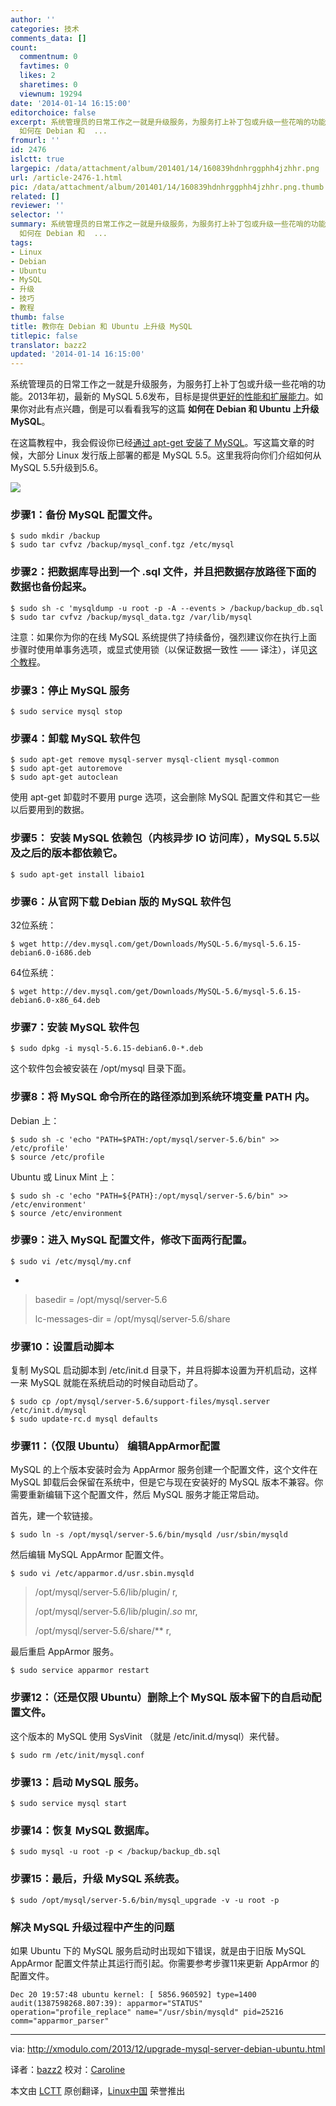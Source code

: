 ```yaml
---
author: ''
categories: 技术
comments_data: []
count:
  commentnum: 0
  favtimes: 0
  likes: 2
  sharetimes: 0
  viewnum: 19294
date: '2014-01-14 16:15:00'
editorchoice: false
excerpt: 系统管理员的日常工作之一就是升级服务，为服务打上补丁包或升级一些花哨的功能。2013年初，最新的 MySQL 5.6发布，目标是提供更好的性能和扩展能力。如果你对此有点兴趣，倒是可以看看我写的这篇
  如何在 Debian 和  ...
fromurl: ''
id: 2476
islctt: true
largepic: /data/attachment/album/201401/14/160839hdnhrggphh4jzhhr.png
url: /article-2476-1.html
pic: /data/attachment/album/201401/14/160839hdnhrggphh4jzhhr.png.thumb.jpg
related: []
reviewer: ''
selector: ''
summary: 系统管理员的日常工作之一就是升级服务，为服务打上补丁包或升级一些花哨的功能。2013年初，最新的 MySQL 5.6发布，目标是提供更好的性能和扩展能力。如果你对此有点兴趣，倒是可以看看我写的这篇
  如何在 Debian 和  ...
tags:
- Linux
- Debian
- Ubuntu
- MySQL
- 升级
- 技巧
- 教程
thumb: false
title: 教你在 Debian 和 Ubuntu 上升级 MySQL
titlepic: false
translator: bazz2
updated: '2014-01-14 16:15:00'
---
```


系统管理员的日常工作之一就是升级服务，为服务打上补丁包或升级一些花哨的功能。2013年初，最新的 MySQL 5.6发布，目标是提供[更好的性能和扩展能力](http://dev.mysql.com/tech-resources/articles/whats-new-in-mysql-5.6.html)。如果你对此有点兴趣，倒是可以看看我写的这篇 **如何在 Debian 和 Ubuntu 上升级 MySQL**。


在这篇教程中，我会假设你已经[通过 apt-get 安装了 MySQL](http://xmodulo.com/2013/06/how-to-install-mysql-server-and-client-on-linux.html)。写这篇文章的时候，大部分 Linux 发行版上部署的都是 MySQL 5.5。这里我将向你们介绍如何从 MySQL 5.5升级到5.6。


![](/data/attachment/album/201401/14/160839hdnhrggphh4jzhhr.png)


### 步骤1：备份 MySQL 配置文件。



```
$ sudo mkdir /backup
$ sudo tar cvfvz /backup/mysql_conf.tgz /etc/mysql

```

### 步骤2：把数据库导出到一个 .sql 文件，并且把数据存放路径下面的数据也备份起来。



```
$ sudo sh -c 'mysqldump -u root -p -A --events > /backup/backup_db.sql
$ sudo tar cvfvz /backup/mysql_data.tgz /var/lib/mysql

```

注意：如果你为你的在线 MySQL 系统提供了持续备份，强烈建议你在执行上面步骤时使用单事务选项，或显式使用锁（以保证数据一致性 —— 译注），详见[这个教程](http://xmodulo.com/2012/10/how-to-backup-mysql-server.html)。


### 步骤3：停止 MySQL 服务



```
$ sudo service mysql stop

```

### 步骤4：卸载 MySQL 软件包



```
$ sudo apt-get remove mysql-server mysql-client mysql-common
$ sudo apt-get autoremove
$ sudo apt-get autoclean

```

使用 apt-get 卸载时不要用 purge 选项，这会删除 MySQL 配置文件和其它一些以后要用到的数据。


### 步骤5： 安装 MySQL 依赖包（内核异步 IO 访问库），MySQL 5.5以及之后的版本都依赖它。



```
$ sudo apt-get install libaio1

```

### 步骤6：从官网下载 Debian 版的 MySQL 软件包


32位系统：



```
$ wget http://dev.mysql.com/get/Downloads/MySQL-5.6/mysql-5.6.15-debian6.0-i686.deb

```

64位系统：



```
$ wget http://dev.mysql.com/get/Downloads/MySQL-5.6/mysql-5.6.15-debian6.0-x86_64.deb

```

### 步骤7：安装 MySQL 软件包



```
$ sudo dpkg -i mysql-5.6.15-debian6.0-*.deb

```

这个软件包会被安装在 /opt/mysql 目录下面。


### 步骤8：将 MySQL 命令所在的路径添加到系统环境变量 PATH 内。


Debian 上：



```
$ sudo sh -c 'echo "PATH=$PATH:/opt/mysql/server-5.6/bin" >> /etc/profile'
$ source /etc/profile

```

Ubuntu 或 Linux Mint 上：



```
$ sudo sh -c 'echo "PATH=${PATH}:/opt/mysql/server-5.6/bin" >> /etc/environment'
$ source /etc/environment

```

### 步骤9：进入 MySQL 配置文件，修改下面两行配置。



```
$ sudo vi /etc/mysql/my.cnf

```

-



> 
> basedir = /opt/mysql/server-5.6
> 
> 
> lc-messages-dir = /opt/mysql/server-5.6/share
> 
> 
> 


### 步骤10：设置启动脚本


复制 MySQL 启动脚本到 /etc/init.d 目录下，并且将脚本设置为开机启动，这样一来 MySQL 就能在系统启动的时候自动启动了。



```
$ sudo cp /opt/mysql/server-5.6/support-files/mysql.server /etc/init.d/mysql
$ sudo update-rc.d mysql defaults

```

### 步骤11：（仅限 Ubuntu） 编辑AppArmor配置


MySQL 的上个版本安装时会为 AppArmor 服务创建一个配置文件，这个文件在 MySQL 卸载后会保留在系统中，但是它与现在安装好的 MySQL 版本不兼容。你需要重新编辑下这个配置文件，然后 MySQL 服务才能正常启动。


首先，建一个软链接。



```
$ sudo ln -s /opt/mysql/server-5.6/bin/mysqld /usr/sbin/mysqld

```

然后编辑 MySQL AppArmor 配置文件。



```
$ sudo vi /etc/apparmor.d/usr.sbin.mysqld

```


> 
> /opt/mysql/server-5.6/lib/plugin/ r,
> 
> 
> /opt/mysql/server-5.6/lib/plugin/*.so* mr,
> 
> 
> /opt/mysql/server-5.6/share/\*\* r,
> 
> 
> 


最后重启 AppArmor 服务。



```
$ sudo service apparmor restart

```

### 步骤12：（还是仅限 Ubuntu）删除上个 MySQL 版本留下的自启动配置文件。


这个版本的 MySQL 使用 SysVinit （就是 /etc/init.d/mysql）来代替。



```
$ sudo rm /etc/init/mysql.conf

```

### 步骤13：启动 MySQL 服务。



```
$ sudo service mysql start

```

### 步骤14：恢复 MySQL 数据库。



```
$ sudo mysql -u root -p < /backup/backup_db.sql

```

### 步骤15：最后，升级 MySQL 系统表。



```
$ sudo /opt/mysql/server-5.6/bin/mysql_upgrade -v -u root -p

```

### 解决 MySQL 升级过程中产生的问题


如果 Ubuntu 下的 MySQL 服务启动时出现如下错误，就是由于旧版 MySQL AppArmor 配置文件禁止其运行而引起。你需要参考步骤11来更新 AppArmor 的配置文件。



```
Dec 20 19:57:48 ubuntu kernel: [ 5856.960592] type=1400 audit(1387598268.807:39): apparmor="STATUS" operation="profile_replace" name="/usr/sbin/mysqld" pid=25216 comm="apparmor_parser"

```



---


via: <http://xmodulo.com/2013/12/upgrade-mysql-server-debian-ubuntu.html>


译者：[bazz2](https://github.com/bazz2) 校对：[Caroline](https://github.com/carolinewuyan)


本文由 [LCTT](https://github.com/LCTT/TranslateProject) 原创翻译，[Linux中国](http://linux.cn/) 荣誉推出
